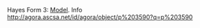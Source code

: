 Hayes Form 3: [Model](./agathe.gr-P_3590.stl). Info http://agora.ascsa.net/id/agora/object/p%203590?q=p%203590

